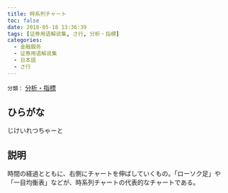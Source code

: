 ```yaml
---
title: 時系列チャート
toc: false
date: 2018-05-18 13:36:39
tags: [证券用语解说集, さ行, 分析・指標]
categories:
  - 金融服务
  - 证券用语解说集
  - 日本語
  - さ行
---
```


`分類：` [分析・指標](/tags/分析・指標/)

## ひらがな

じけいれつちゃーと

## 説明

時間の経過とともに、右側にチャートを伸ばしていくもの。「ローソク足」や「一目均衡表」などが、時系列チャートの代表的なチャートである。
